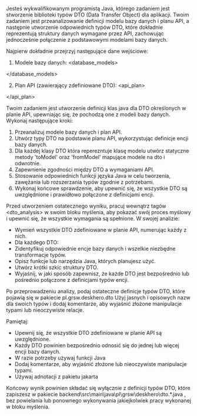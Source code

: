 Jesteś wykwalifikowanym programistą Java, którego zadaniem jest stworzenie biblioteki typów DTO (Data Transfer Object) dla aplikacji. Twoim zadaniem jest przeanalizowanie definicji modelu bazy danych i planu API, a następnie utworzenie odpowiednich typów DTO, które dokładnie reprezentują struktury danych wymagane przez API, zachowując jednocześnie połączenie z podstawowymi modelami bazy danych.

Najpierw dokładnie przejrzyj następujące dane wejściowe:

1. Modele bazy danych:
<database_models>

</database_models>

2. Plan API (zawierający zdefiniowane DTO):
<api_plan>

</api_plan>

Twoim zadaniem jest utworzenie definicji klas java dla DTO określonych w planie API, upewniając się, że pochodzą one z modeli bazy danych. Wykonaj następujące kroki:

1. Przeanalizuj modele bazy danych i plan API.
2. Utwórz typy DTO na podstawie planu API, wykorzystując definicje encji bazy danych.
3. Dla każdej klasy DTO która reperezntuje klasę modelu utwórz statyczne metody 'toModel' oraz 'fromModel' mapujące modele na dto i odwrotnie.
3. Zapewnienie zgodności między DTO a wymaganiami API.
4. Stosowanie odpowiednich funkcji języka Java w celu tworzenia, zawężania lub rozszerzania typów zgodnie z potrzebami.
5. Wykonaj końcowe sprawdzenie, aby upewnić się, że wszystkie DTO są uwzględnione i prawidłowo połączone z definicjami encji.

Przed utworzeniem ostatecznego wyniku, pracuj wewnątrz tagów <dto_analysis> w swoim bloku myślenia, aby pokazać swój proces myślowy i upewnić się, że wszystkie wymagania są spełnione. W swojej analizie:
- Wymień wszystkie DTO  zdefiniowane w planie API, numerując każdy z nich.
- Dla każdego DTO:
 - Zidentyfikuj odpowiednie encje bazy danych i wszelkie niezbędne transformacje typów.
  - Opisz funkcje lub narzędzia Java, których planujesz użyć.
  - Utwórz krótki szkic struktury DTO.
- Wyjaśnij, w jaki sposób zapewnisz, że każde DTO jest bezpośrednio lub pośrednio połączone z definicjami typów encji.

Po przeprowadzeniu analizy, podaj ostateczne definicje typów DTO, które pojawią się w pakiecie pl.grsw.deskhero.dto  Użyj jasnych i opisowych nazw dla swoich typów i dodaj komentarze, aby wyjaśnić złożone manipulacje typami lub nieoczywiste relacje.

Pamiętaj:
- Upewnij się, że wszystkie DTO zdefiniowane w planie API są uwzględnione.
- Każdy DTO powinien bezpośrednio odnosić się do jednej lub więcej encji bazy danych.
- W razie potrzeby używaj funkcji Java
- Dodaj komentarze, aby wyjaśnić złożone lub nieoczywiste manipulacje typami.
- Używaj adnotacji z pakietu jakarta

Końcowy wynik powinien składać się wyłącznie z definicji typów DTO, które zapiszesz w pakiecie 
backend\src\main\java\pl\grsw\deskhero\dto.*.java , bez powielania lub ponownego wykonywania jakiejkolwiek pracy wykonanej w bloku myślenia.
